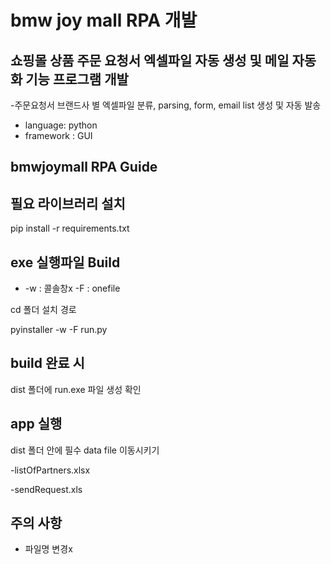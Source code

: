 # bmw joy mall RPA 개발

## 쇼핑몰 상품 주문 요청서 엑셀파일 자동 생성 및 메일 자동화 기능 프로그램 개발

-주문요청서 브랜드사 별 엑셀파일 분류, parsing, form, email list 생성 및 자동 발송
- language: python
- framework : GUI

## bmwjoymall RPA Guide

## 필요 라이브러리 설치 

pip install -r requirements.txt

## exe 실행파일 Build
- -w : 콜솔창x -F : onefile 

cd 폴더 설치 경로

pyinstaller -w -F run.py

## build 완료 시

dist 폴더에 run.exe 파일 생성 확인

## app 실행

dist 폴더 안에 필수 data file 이동시키기 

-listOfPartners.xlsx 

-sendRequest.xls 

## 주의 사항
- 파일명 변경x
